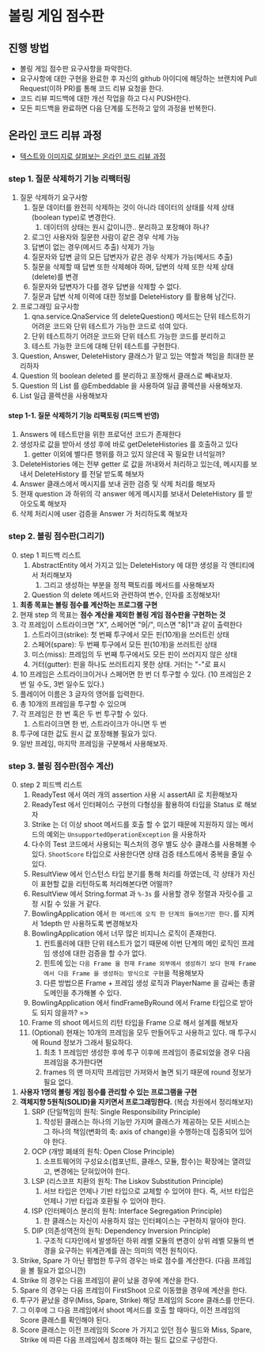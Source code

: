 # 볼링 게임 점수판
## 진행 방법
* 볼링 게임 점수판 요구사항을 파악한다.
* 요구사항에 대한 구현을 완료한 후 자신의 github 아이디에 해당하는 브랜치에 Pull Request(이하 PR)를 통해 코드 리뷰 요청을 한다.
* 코드 리뷰 피드백에 대한 개선 작업을 하고 다시 PUSH한다.
* 모든 피드백을 완료하면 다음 단계를 도전하고 앞의 과정을 반복한다.

## 온라인 코드 리뷰 과정
* [텍스트와 이미지로 살펴보는 온라인 코드 리뷰 과정](https://github.com/next-step/nextstep-docs/tree/master/codereview)

### step 1. 질문 삭제하기 기능 리팩터링
1. 질문 삭제하기 요구사항
   1. 질문 데이터를 완전히 삭제하는 것이 아니라 데이터의 상태를 삭제 상태(boolean type)로 변경한다.
      1. 데이터의 상태는 원시 값이니깐.. 분리하고 포장해야 하나?
   2. 로그인 사용자와 질문한 사람이 같은 경우 삭제 가능
   3. 답변이 없는 경우(메서드 추출) 삭제가 가능
   4. 질문자와 답변 글의 모든 답변자가 같은 경우 삭제가 가능(메서드 추출)
   5. 질문을 삭제할 때 답변 또한 삭제해야 하며, 답변의 삭제 또한 삭제 상태(delete)를 변경
   6. 질문자와 답변자가 다를 경우 답변을 삭제할 수 없다.
   7. 질문과 답변 삭제 이력에 대한 정보를 DeleteHistory 를 활용해 남긴다.
2. 프로그래밍 요구사항
   1. qna.service.QnaService 의 deleteQuestion() 메서드는 단위 테스트하기 어려운 코드와 단위 테스트가 가능한 코드로 섞여 있다.
   2. 단위 테스트하기 어려운 코드와 단위 테스트 가능한 코드를 분리하고
   3. 테스트 가능한 코드에 대해 단위 테스트를 구현한다.
3. Question, Answer, DeleteHistory 클래스가 맡고 있는 역할과 책임을 최대한 분리하자
4. Question 의 boolean deleted 를 분리하고 포장해서 클래스로 빼내보자.
5. Question 의 List<Answer> 를 @Embeddable 을 사용하여 일급 콜렉션을 사용해보자.
6. List<DeleteHistory> 일급 콜렉션을 사용해보자

#### step 1-1. 질문 삭제하기 기능 리팩토링 (피드백 반영)
1. Answers 에 테스트만을 위한 프로덕션 코드가 존재한다
2. 생성자로 값을 받아서 생성 후에 바로 getDeleteHistories 를 호출하고 있다
   1. getter 이외에 별다른 행위를 하고 있지 않은데 꼭 필요한 녀석일까?
3. DeleteHistories 에는 전부 getter 로 값을 꺼내와서 처리하고 있는데, 메시지를 보내서 DeleteHistory 를 전달 받도록 해보자
4. Answer 클래스에서 메시지를 보내 권한 검증 및 삭제 처리를 해보자
5. 현재 question 과 하위의 각 answer 에게 메시지를 보내서 DeleteHistory 를 받아오도록 해보자
6. 삭제 처리시에 user 검증을 Answer 가 처리하도록 해보자

### step 2. 볼링 점수판(그리기)
0. step 1 피드백 리스트
   1. AbstractEntity 에서 가지고 있는 DeleteHistory 에 대한 생성을 각 엔티티에서 처리해보자
      1. 그리고 생성하는 부분을 정적 팩토리를 메서드를 사용해보자
   2. Question 의 delete 메서드와 관련하여 변수, 인자를 조정해보자!
1. **최종 목표는 볼링 점수를 계산하는 프로그램 구현**
2. 현재 step 의 목표는 **점수 계산을 제외한 볼링 게임 점수판을 구현하는 것**
3. 각 프레임이 스트라이크면 "X", 스페어면 "9|/", 미스면 "8|1"과 같이 출력한다
   1. 스트라이크(strike): 첫 번째 투구에서 모든 핀(10개)을 쓰러트린 상태
   2. 스페어(spare): 두 번째 투구에서 모든 핀(10개)을 쓰러트린 상태
   3. 미스(miss): 프레임의 두 번째 투구에서도 모든 핀이 쓰러지지 않은 상태
   4. 거터(gutter): 핀을 하나도 쓰러트리지 못한 상태. 거터는 "-"로 표시
4. 10 프레임은 스트라이크이거나 스페어면 한 번 더 투구할 수 있다. (10 프레임은 2번 일 수도, 3번 일수도 있다.)
5. 플레이어 이름은 3 글자의 영어를 입력한다.
6. 총 10개의 프레임을 투구할 수 있으며
7. 각 프레임은 한 번 혹은 두 번 투구할 수 있다.
   1. 스트라이크면 한 번, 스트라이크가 아니면 두 번
8. 투구에 대한 값도 원시 값 포장해볼 필요가 있다.
9. 일반 프레임, 마지막 프레임을 구분해서 사용해보자.

### step 3. 볼링 점수판(점수 계산)
0. step 2 피드백 리스트
   1. ReadyTest 에서 여러 개의 assertion 사용 시 assertAll 로 치환해보자
   2. ReadyTest 에서 인터페이스 구현의 다형성을 활용하여 타입을 Status 로 해보자
   3. Strike 는 더 이상 shoot 메서드를 호출 할 수 없기 때문에 지원하지 않는 메서드의 예외는 `UnsupportedOperationException` 을 사용하자
   4. 다수의 Test 코드에서 사용되는 픽스처의 경우 별도 상수 클래스를 사용해볼 수 있다. `ShootScore` 타입으로 사용한다면 상태 검증 테스트에서 중복을 줄일 수 있다.
   5. ResultView 에서 인스턴스 타입 분기를 통해 처리를 하였는데, 각 상태가 자신이 표현할 값을 리턴하도록 처리해본다면 어떨까? 
   6. ResultView 에서 String.format 과 `%-3s` 를 사용할 경우 정렬과 자릿수를 고정 시킬 수 있을 거 같다.
   7. BowlingApplication 에서 `한 메서드에 오직 한 단계의 들여쓰기만 한다.`를 지켜서 1depth 만 사용하도록 변경해보자
   8. BowlingApplication 에서 너무 많은 비지니스 로직이 존재한다.
      1. 컨트롤러에 대한 단위 테스트가 없기 때문에 이번 단계의 메인 로직인 프레임 생성에 대한 검증을 할 수가 없다.
      2. 힌트에 있는 `다음 Frame 을 현재 Frame 외부에서 생성하기 보다 현재 Frame 에서 다음 Frame 을 생성하는 방식으로 구현`을 적용해보자
      3. 다른 방법으론 Frame + 프레임 생성 로직과 PlayerName 을 감싸는 총괄 도메인을 추가해볼 수 있다.
   9. BowlingApplication 에서 findFrameByRound 에서 Frame 타입으로 받아도 되지 않을까? => 
   10. Frame 의 shoot 메서드의 리턴 타입을 Frame 으로 해서 설계를 해보자
   11. (Optional) 현재는 10개의 프레임을 모두 만들어두고 사용하고 있다. 매 투구시에 Round 정보가 그래서 필요하다.
       1. 최초 1 프레임만 생성한 후에 투구 이후에 프레임이 종료되었을 경우 다음 프레임을 추가한다면
       2. frames 의 맨 마지막 프레임만 가져와서 놀면 되기 때문에 round 정보가 필요 없다.
1. **사용자 1명의 볼링 게임 점수를 관리할 수 있는 프로그램을 구현**
2. **객체지향 5원칙(SOLID)을 지키면서 프로그래밍한다.** (복습 차원에서 정리해보자)
   1. SRP (단일책임의 원칙: Single Responsibility Principle)
      1. 작성된 클래스는 하나의 기능만 가지며 클래스가 제공하는 모든 서비스는 그 하나의 책임(변화의 축: axis of change)을 수행하는데 집중되어 있어야 한다.
   2. OCP (개방 폐쇄의 원칙: Open Close Principle)
      1. 소프트웨어의 구성요소(컴포넌트, 클래스, 모듈, 함수)는 확장에는 열려있고, 변경에는 닫혀있어야 한다.
   3. LSP (리스코프 치환의 원칙: The Liskov Substitution Principle)
      1. 서브 타입은 언제나 기반 타입으로 교체할 수 있어야 한다. 즉, 서브 타입은 언제나 기반 타입과 호환될 수 있어야 한다.
   4. ISP (인터페이스 분리의 원칙: Interface Segregation Principle)
      1. 한 클래스는 자신이 사용하지 않는 인터페이스는 구현하지 말아야 한다.
   5. DIP (의존성역전의 원칙: Dependency Inversion Principle)
      1. 구조적 디자인에서 발생하던 하위 레벨 모듈의 변경이 상위 레벨 모듈의 변경을 요구하는 위계관계를 끊는 의미의 역전 원칙이다.
3. Strike, Spare 가 아닌 평범한 투구의 경우는 바로 점수를 계산한다. (다음 프레임을 볼 필요가 없으니깐)
4. Strike 의 경우는 다음 프레임이 끝이 났을 경우에 계산을 한다.
5. Spare 의 경우는 다음 프레임이 FirstShoot 으로 이동했을 경우에 계산을 한다.
6. 투구가 끝났을 경우(Miss, Spare, Strike) 해당 프레임의 Score 클래스를 만든다.
7. 그 이후에 그 다음 프레임에서 shoot 메서드를 호출 할 때마다, 이전 프레임의 Score 클래스를 확인해야 된다.
8. Score 클래스는 이전 프레임의 Score 가 가지고 있던 점수 필드와 Miss, Spare, Strike 에 따른 다음 프레임에서 참조해야 하는 필드 값으로 구성한다.